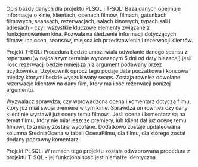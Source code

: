 Opis bazdy danych dla projektu PLSQL i T-SQL:
Baza danych obejmuje informacje o kinie, klientach, ocenach filmów, filmach, gatunkach filmowych, seansach, rezerwacjach,
salach kinowych, typach sali i adresach - czyli wszystkie kluczowe elementy związane z funkcjonowaniem kina.
Pozwala na śledzenie informacji dotyczących filmów, ich ocen, seansów, miejsca ich przedstawienia i rezerwacji klientów.

Projekt T-SQL:
Procedura bedzie umozliwiala odwolanie danego seansu z repertuaru(w najdalszym terminie wynoszacym
5 dni od daty biezacej) jesli ilosc rezerwacji bedzie mniejsza niz argument podawany przez uzytkownika. Uzytkownik oprocz tego podaje
date poczatkowa i koncowa miedzy ktorymi bedzie wyszukiwany seans. Zostaja rowniez odwolane rezerwacje klientow na dany film, ktory ma
ilosc rezerwacji ponizej argumentu.

Wyzwalacz sprawdza, czy wprowadzona ocena i komentarz dotyczą filmu, ktory juz mial swoja premiere w tym kinie.
Sprawdza on rowniez czy dany klient nie wystawił już oceny temu filmowi.
Jesli ocena i komentarz są na temat filmu, który nie miał jeszcze premiery, lub klient dał już ocenę temu filmowi,
to zmiany zostają wycofane. Dodatkowo zostaje updateowana kolumna SredniaOcena w tabeli OcenaFilmu, dla filmu, dla którego został
dodany poprawny komentarz.

Projekt PLSQL:
W ramach tego projektu została odwzorowana procedura z projektu T-SQL - jej funkcjonalność jest niemalże identyczna.
